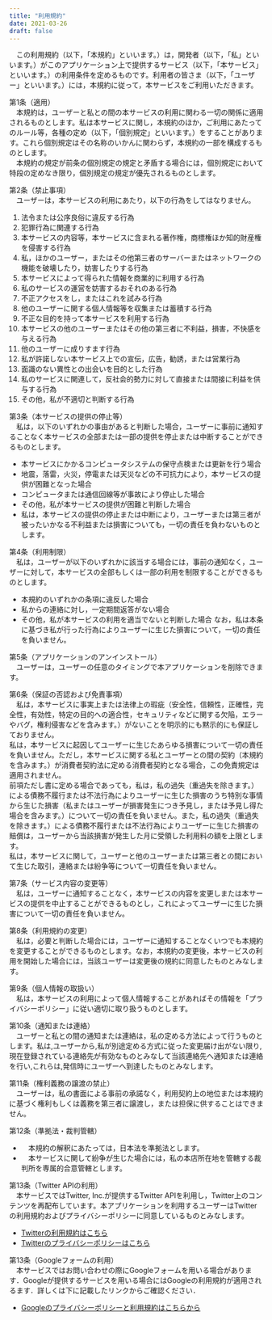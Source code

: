 ```yaml
---
title: "利用規約"
date: 2021-03-26
draft: false
---
```



　この利用規約（以下，「本規約」といいます。）は，開発者（以下，「私」といいます。）がこのアプリケーション上で提供するサービス（以下，「本サービス」といいます。）の利用条件を定めるものです。利用者の皆さま（以下，「ユーザー」といいます。）には，本規約に従って，本サービスをご利用いただきます。  

第1条（適用）  
　本規約は，ユーザーと私との間の本サービスの利用に関わる一切の関係に適用されるものとします。私は本サービスに関し，本規約のほか，ご利用にあたってのルール等，各種の定め（以下，「個別規定」といいます。）をすることがあります。これら個別規定はその名称のいかんに関わらず，本規約の一部を構成するものとします。  
　本規約の規定が前条の個別規定の規定と矛盾する場合には，個別規定において特段の定めなき限り，個別規定の規定が優先されるものとします。  

第2条（禁止事項）  
　ユーザーは，本サービスの利用にあたり，以下の行為をしてはなりません。  
1. 法令または公序良俗に違反する行為
2. 犯罪行為に関連する行為
3. 本サービスの内容等，本サービスに含まれる著作権，商標権ほか知的財産権を侵害する行為
4. 私，ほかのユーザー，またはその他第三者のサーバーまたはネットワークの機能を破壊したり，妨害したりする行為
5. 本サービスによって得られた情報を商業的に利用する行為
5. 私のサービスの運営を妨害するおそれのある行為
6. 不正アクセスをし，またはこれを試みる行為
7. 他のユーザーに関する個人情報等を収集または蓄積する行為
8. 不正な目的を持って本サービスを利用する行為
9. 本サービスの他のユーザーまたはその他の第三者に不利益，損害，不快感を与える行為
10. 他のユーザーに成りすます行為
11. 私が許諾しない本サービス上での宣伝，広告，勧誘，または営業行為
12. 面識のない異性との出会いを目的とした行為
13. 私のサービスに関連して，反社会的勢力に対して直接または間接に利益を供与する行為
14. その他，私が不適切と判断する行為

第3条（本サービスの提供の停止等）  
　私は，以下のいずれかの事由があると判断した場合，ユーザーに事前に通知することなく本サービスの全部または一部の提供を停止または中断することができるものとします。  
- 本サービスにかかるコンピュータシステムの保守点検または更新を行う場合
- 地震，落雷，火災，停電または天災などの不可抗力により，本サービスの提供が困難となった場合
- コンピュータまたは通信回線等が事故により停止した場合
- その他，私が本サービスの提供が困難と判断した場合
- 私は，本サービスの提供の停止または中断により，ユーザーまたは第三者が被ったいかなる不利益または損害についても，一切の責任を負わないものとします。

 第4条（利用制限）  
　私は，ユーザーが以下のいずれかに該当する場合には，事前の通知なく，ユーザーに対して，本サービスの全部もしくは一部の利用を制限することができるものとします。  
- 本規約のいずれかの条項に違反した場合
- 私からの連絡に対し，一定期間返答がない場合
- その他，私が本サービスの利用を適当でないと判断した場合
なお，私は本条に基づき私が行った行為によりユーザーに生じた損害について，一切の責任を負いません。

第5条（アプリケーションのアンインストール）  
　ユーザーは，ユーザーの任意のタイミングで本アプリケーションを削除できます。

第6条（保証の否認および免責事項）  
　私は，本サービスに事実上または法律上の瑕疵（安全性，信頼性，正確性，完全性，有効性，特定の目的への適合性，セキュリティなどに関する欠陥，エラーやバグ，権利侵害などを含みます。）がないことを明示的にも黙示的にも保証しておりません。  
私は，本サービスに起因してユーザーに生じたあらゆる損害について一切の責任を負いません。ただし，本サービスに関する私とユーザーとの間の契約（本規約を含みます。）が消費者契約法に定める消費者契約となる場合，この免責規定は適用されません。  
前項ただし書に定める場合であっても，私は，私の過失（重過失を除きます。）による債務不履行または不法行為によりユーザーに生じた損害のうち特別な事情から生じた損害（私またはユーザーが損害発生につき予見し，または予見し得た場合を含みます。）について一切の責任を負いません。また，私の過失（重過失を除きます。）による債務不履行または不法行為によりユーザーに生じた損害の賠償は，ユーザーから当該損害が発生した月に受領した利用料の額を上限とします。  
私は，本サービスに関して，ユーザーと他のユーザーまたは第三者との間において生じた取引，連絡または紛争等について一切責任を負いません。

第7条（サービス内容の変更等）  
　私は，ユーザーに通知することなく，本サービスの内容を変更しまたは本サービスの提供を中止することができるものとし，これによってユーザーに生じた損害について一切の責任を負いません。  

第8条（利用規約の変更）  
　私は，必要と判断した場合には，ユーザーに通知することなくいつでも本規約を変更することができるものとします。なお，本規約の変更後，本サービスの利用を開始した場合には，当該ユーザーは変更後の規約に同意したものとみなします。

第9条（個人情報の取扱い）  
　私は，本サービスの利用によって個人情報することがあればその情報を「プライバシーポリシー」に従い適切に取り扱うものとします。


第10条（通知または連絡）  
　ユーザーと私との間の通知または連絡は，私の定める方法によって行うものとします。私は,ユーザーから,私が別途定める方式に従った変更届け出がない限り,現在登録されている連絡先が有効なものとみなして当該連絡先へ通知または連絡を行い,これらは,発信時にユーザーへ到達したものとみなします。  

第11条（権利義務の譲渡の禁止）  
　ユーザーは，私の書面による事前の承諾なく，利用契約上の地位または本規約に基づく権利もしくは義務を第三者に譲渡し，または担保に供することはできません。

第12条（準拠法・裁判管轄）  
- 　本規約の解釈にあたっては，日本法を準拠法とします。
- 　本サービスに関して紛争が生じた場合には，私の本店所在地を管轄する裁判所を専属的合意管轄とします。

第13条（Twitter APIの利用）  
　本サービスではTwitter, Inc.が提供するTwitter APIを利用し，Twitter上のコンテンツを再配布しています。本アプリケーションを利用するユーザーはTwitterの利用規約およびプライバシーポリシーに同意しているものとみなします。

- [Twitterの利用規約はこちら](https://twitter.com/js/tos)
- [Twitterのプライバシーポリシーはこちら]("https://twitter.com/ja/privacy)

第13条（Googleフォームの利用）  
　本サービスではお問い合わせの際にGoogleフォームを用いる場合があります．Googleが提供するサービスを用いる場合にはGoogleの利用規約が適用されるます．詳しくは下に記載したリンクからご確認ください．

- [Googleのプライバシーポリシーと利用規約はこちらから](https://policies.google.com/terms?hl=ja)
